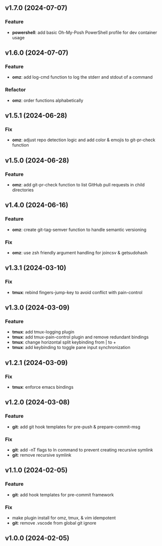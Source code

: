 ## v1.7.0 (2024-07-07)

### Feature

- **powershell**: add basic Oh-My-Posh PowerShell profile for dev container usage

## v1.6.0 (2024-07-07)

### Feature

- **omz**: add log-cmd function to log the stderr and stdout of a command

### Refactor

- **omz**: order functions alphabetically

## v1.5.1 (2024-06-28)

### Fix

- **omz**: adjust repo detection logic and add color & emojis to git-pr-check function

## v1.5.0 (2024-06-28)

### Feature

- **omz**: add git-pr-check function to list GitHub pull requests in child directories

## v1.4.0 (2024-06-16)

### Feature

- **omz**: create git-tag-semver function to handle semantic versioning

### Fix

- **omz**: use zsh friendly argument handling for joincsv & getsudohash

## v1.3.1 (2024-03-10)

### Fix

- **tmux**: rebind fingers-jump-key to avoid conflict with pain-control

## v1.3.0 (2024-03-09)

### Feature

- **tmux**: add tmux-logging plugin
- **tmux**: add tmux-pain-control plugin and remove redundant bindings
- **tmux**: change horizontal split keybinding from | to +
- **tmux**: add keybinding to toggle pane input synchronization

## v1.2.1 (2024-03-09)

### Fix

- **tmux**: enforce emacs bindings

## v1.2.0 (2024-03-08)

### Feature

- **git**: add git hook templates for pre-push & prepare-commit-msg

### Fix

- **git**: add -nT flags to ln command to prevent creating recursive symlink
- **git**: remove recursive symlink

## v1.1.0 (2024-02-05)

### Feature

- **git**: add hook templates for pre-commit framework

### Fix

- make plugin install for omz, tmux, & vim idempotent
- **git**: remove .vscode from global git ignore

## v1.0.0 (2024-02-05)
